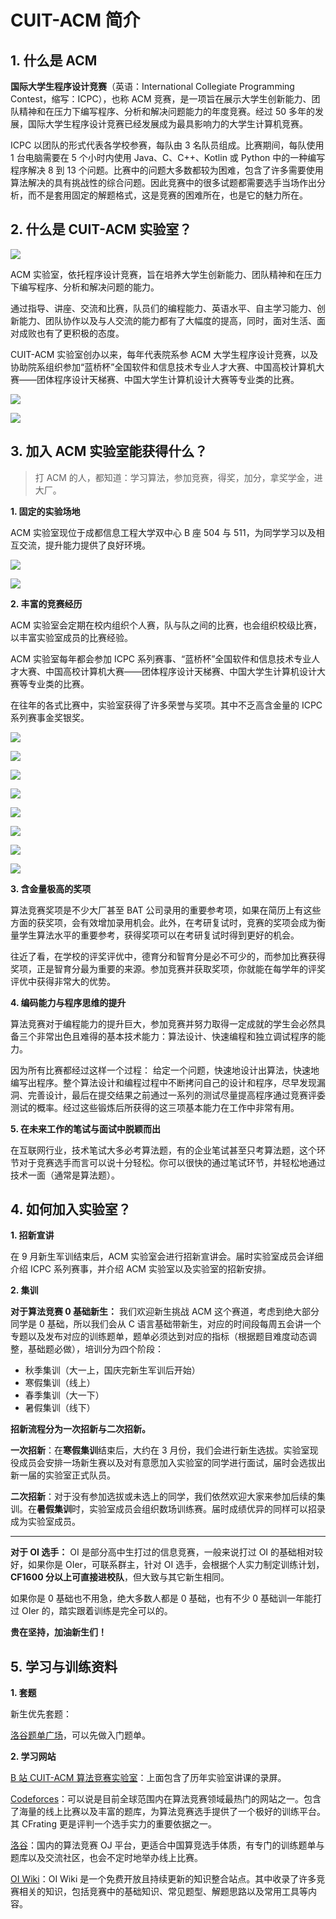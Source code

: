 # CUIT-ACM 简介

## 1. 什么是 ACM

**国际大学生程序设计竞赛**（英语：International Collegiate Programming Contest，缩写：ICPC），也称 ACM 竞赛，是一项旨在展示大学生创新能力、团队精神和在压力下编写程序、分析和解决问题能力的年度竞赛。经过 50 多年的发展，国际大学生程序设计竞赛已经发展成为最具影响力的大学生计算机竞赛。

ICPC 以团队的形式代表各学校参赛，每队由 3 名队员组成。比赛期间，每队使用 1 台电脑需要在 5 个小时内使用 Java、C、C++、Kotlin 或 Python 中的一种编写程序解决 8 到 13 个问题。比赛中的问题大多数都较为困难，包含了许多需要使用算法解决的具有挑战性的综合问题。因此竞赛中的很多试题都需要选手当场作出分析，而不是套用固定的解题格式，这是竞赛的困难所在，也是它的魅力所在。

## 2. 什么是 CUIT-ACM 实验室？

![](CUIT-ACM.jpg)

ACM 实验室，依托程序设计竞赛，旨在培养大学生创新能力、团队精神和在压力下编写程序、分析和解决问题的能力。

通过指导、讲座、交流和比赛，队员们的编程能力、英语水平、自主学习能力、创新能力、团队协作以及与人交流的能力都有了大幅度的提高，同时，面对生活、面对成败也有了更积极的态度。

CUIT-ACM 实验室创办以来，每年代表院系参 ACM 大学生程序设计竞赛，以及协助院系组织参加“蓝桥杯”全国软件和信息技术专业人才大赛、中国高校计算机大赛——团体程序设计天梯赛、中国大学生计算机设计大赛等专业类的比赛。

![](2024郑州邀请赛.jpg)

![](CCPCF.jpg)

## 3. 加入 ACM 实验室能获得什么？

> 打 ACM 的人，都知道：学习算法，参加竞赛，得奖，加分，拿奖学金，进大厂。

**1. 固定的实验场地**

ACM 实验室现位于成都信息工程大学双中心 B 座 504 与 511，为同学学习以及相互交流，提升能力提供了良好环境。

![](B504.jpg)

![](B511.jpg)

**2. 丰富的竞赛经历**

ACM 实验室会定期在校内组织个人赛，队与队之间的比赛，也会组织校级比赛，以丰富实验室成员的比赛经验。

ACM 实验室每年都会参加 ICPC 系列赛事、“蓝桥杯”全国软件和信息技术专业人才大赛、中国高校计算机大赛——团体程序设计天梯赛、中国大学生计算机设计大赛等专业类的比赛。

在往年的各式比赛中，实验室获得了许多荣誉与奖项。其中不乏高含金量的 ICPC 系列赛事金奖银奖。

![](48届合肥合照.jpg)

![](2023重庆市赛.jpg)

![](2024四川省赛合照.jpg)

![](气球.jpg)

![](西安聚餐.jpg)

![](电车小队.jpg)

![](奖牌合集1.jpg)

![](奖牌合集2.jpg)

**3. 含金量极高的奖项**

算法竞赛奖项是不少大厂甚至 BAT 公司录用的重要参考项，如果在简历上有这些方面的获奖项，会有效增加录用机会。此外，在考研复试时，竞赛的奖项会成为衡量学生算法水平的重要参考，获得奖项可以在考研复试时得到更好的机会。

往近了看，在学校的评奖评优中，德育分和智育分是必不可少的，而参加比赛获得奖项，正是智育分最为重要的来源。参加竞赛并获取奖项，你就能在每学年的评奖评优中获得非常大的优势。

**4. 编码能力与程序思维的提升**

算法竞赛对于编程能力的提升巨大，参加竞赛并努力取得一定成就的学生会必然具备三个非常出色且难得的基本技术能力：算法设计、快速编程和独立调试程序的能力。

因为所有比赛都经过这样一个过程： 给定一个问题，快速地设计出算法，快速地编写出程序。整个算法设计和编程过程中不断拷问自己的设计和程序，尽早发现漏洞、完善设计，最后在提交结果之前通过一系列的测试尽量提高程序通过竞赛评委测试的概率。经过这些锻炼后所获得的这三项基本能力在工作中非常有用。

**5. 在未来工作的笔试与面试中脱颖而出**

在互联网行业，技术笔试大多必考算法题，有的企业笔试甚至只考算法题，这个环节对于竞赛选手而言可以说十分轻松。你可以很快的通过笔试环节，并轻松地通过技术一面（通常是算法题）。

## 4. 如何加入实验室？

**1. 招新宣讲**

在 9 月新生军训结束后，ACM 实验室会进行招新宣讲会。届时实验室成员会详细介绍 ICPC 系列赛事，并介绍 ACM 实验室以及实验室的招新安排。

**2. 集训**

**对于算法竞赛 0 基础新生：** 我们欢迎新生挑战 ACM 这个赛道，考虑到绝大部分同学是 0 基础，所以我们会从 C 语言基础带新生，对应的时间段每周五会讲一个专题以及发布对应的训练题单，题单必须达到对应的指标（根据题目难度动态调整，基础题必做），培训分为四个阶段：

- 秋季集训（大一上，国庆完新生军训后开始）
- 寒假集训（线上）
- 春季集训（大一下）
- 暑假集训（线下）

**招新流程分为一次招新与二次招新。**

**一次招新**：在**寒假集训**结束后，大约在 3 月份，我们会进行新生选拔。实验室现役成员会安排一场新生赛以及对有意愿加入实验室的同学进行面试，届时会选拔出新一届的实验室正式队员。

**二次招新**：对于没有参加选拔或未选上的同学，我们依然欢迎大家来参加后续的集训。在**暑假集训**时，实验室成员会组织数场训练赛。届时成绩优异的同样可以招录成为实验室成员。

---

**对于 OI 选手：** OI 是部分高中生打过的信息竞赛，一般来说打过 OI 的基础相对较好，如果你是 OIer，可联系群主，针对 OI 选手，会根据个人实力制定训练计划，**CF1600 分以上可直接进校队**，但大致与其它新生相同。

如果你是 0 基础也不用急，绝大多数人都是 0 基础，也有不少 0 基础训一年能打过 OIer 的，踏实跟着训练是完全可以的。

**贵在坚持，加油新生们！**

## 5. 学习与训练资料

**1. 套题**

新生优先套题：

[洛谷题单广场](https://www.luogu.com.cn/training/list)，可以先做入门题单。

**2. 学习网站**

[B 站 CUIT-ACM 算法竞赛实验室](https://space.bilibili.com/83744206?spm_id_from=333.337.0.0)：上面包含了历年实验室讲课的录屏。

[Codeforces](https://codeforces.com/)：可以说是目前全球范围内在算法竞赛领域最热门的网站之一。包含了海量的线上比赛以及丰富的题库，为算法竞赛选手提供了一个极好的训练平台。其 CFrating 更是评判一个选手实力的重要依据之一。

[洛谷](https://www.luogu.com.cn/)：国内的算法竞赛 OJ 平台，更适合中国算竞选手体质，有专门的训练题单与题库以及交流社区，也会不定时地举办线上比赛。

[OI Wiki](https://oi-wiki.org/)：OI Wiki 是一个免费开放且持续更新的知识整合站点。其中收录了许多竞赛相关的知识，包括竞赛中的基础知识、常见题型、解题思路以及常用工具等内容。